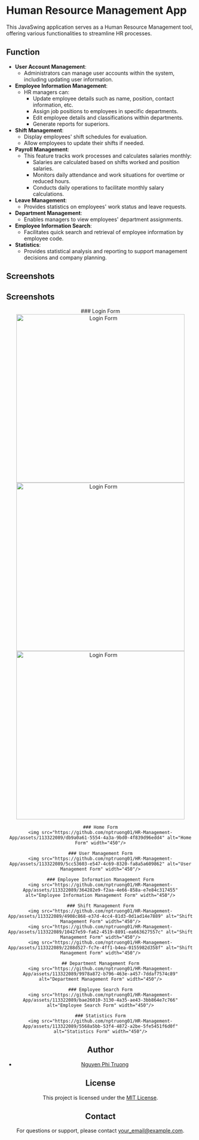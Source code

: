 # Human Resource Management App

This JavaSwing application serves as a Human Resource Management tool, offering various functionalities to streamline HR processes.

## Function

- **User Account Management**:
    - Administrators can manage user accounts within the system, including updating user information.
- **Employee Information Management**:
    - HR managers can:
        - Update employee details such as name, position, contact information, etc.
        - Assign job positions to employees in specific departments.
        - Edit employee details and classifications within departments.
        - Generate reports for superiors.
- **Shift Management**:
    - Display employees' shift schedules for evaluation.
    - Allow employees to update their shifts if needed.
- **Payroll Management**:
    - This feature tracks work processes and calculates salaries monthly:
        - Salaries are calculated based on shifts worked and position salaries.
        - Monitors daily attendance and work situations for overtime or reduced hours.
        - Conducts daily operations to facilitate monthly salary calculations.
- **Leave Management**:
    - Provides statistics on employees' work status and leave requests.
- **Department Management**:
    - Enables managers to view employees' department assignments.
- **Employee Information Search**:
    - Facilitates quick search and retrieval of employee information by employee code.
- **Statistics**:
    - Provides statistical analysis and reporting to support management decisions and company planning.
## Screenshots

## Screenshots

<div align="center">
    ### Login Form
    <img src="https://github.com/nptruong01/HR-Management-App/assets/113322089/cf7a010c-8f1b-491d-8bbc-ae98ba3fd38a" alt="Login Form" width="450"/>
    <img src="https://github.com/nptruong01/HR-Management-App/assets/113322089/d5659192-770e-4623-bed2-1e92e9b3e5f2" alt="Login Form" width="450"/>
    <img src="https://github.com/nptruong01/HR-Management-App/assets/113322089/3ba841d5-b65f-4e63-a728-f1547b42ed5f" alt="Login Form" width="450"/>

    ### Home Form
    <img src="https://github.com/nptruong01/HR-Management-App/assets/113322089/db9a0a61-5554-4a3a-9bd0-4f839d96edd4" alt="Home Form" width="450"/>

    ### User Management Form
    <img src="https://github.com/nptruong01/HR-Management-App/assets/113322089/5cc53603-e547-4c69-8320-fa8a5a609862" alt="User Management Form" width="450"/>

    ### Employee Information Management Form
    <img src="https://github.com/nptruong01/HR-Management-App/assets/113322089/364282e9-f2aa-4e66-858a-e7e84c317455" alt="Employee Information Management Form" width="450"/>

    ### Shift Management Form
    <img src="https://github.com/nptruong01/HR-Management-App/assets/113322089/4908c868-e37d-4cc4-81d3-0d1ad14e7889" alt="Shift Management Form" width="450"/>
    <img src="https://github.com/nptruong01/HR-Management-App/assets/113322089/10427e59-fa62-4519-8891-ea663627557c" alt="Shift Management Form" width="450"/>
    <img src="https://github.com/nptruong01/HR-Management-App/assets/113322089/2288d527-fc7e-4ff1-b4ea-0155982d358f" alt="Shift Management Form" width="450"/>

    ## Department Management Form
    <img src="https://github.com/nptruong01/HR-Management-App/assets/113322089/9978a872-b796-463e-a457-7ddaf7574c89" alt="Department Management Form" width="450"/>

    ### Employee Search Form
    <img src="https://github.com/nptruong01/HR-Management-App/assets/113322089/bae26010-3130-4a35-ae43-3bb864e7c766" alt="Employee Search Form" width="450"/>

    ### Statistics Form
    <img src="https://github.com/nptruong01/HR-Management-App/assets/113322089/5568a5bb-53f4-4872-a2be-5fe5451f6d0f" alt="Statistics Form" width="450"/>



## Author

- [Nguyen Phi Truong](https://github.com/nptruong01)

## License

This project is licensed under the [MIT License](LICENSE).

## Contact

For questions or support, please contact [your_email@example.com](mailto:your_email@example.com).
